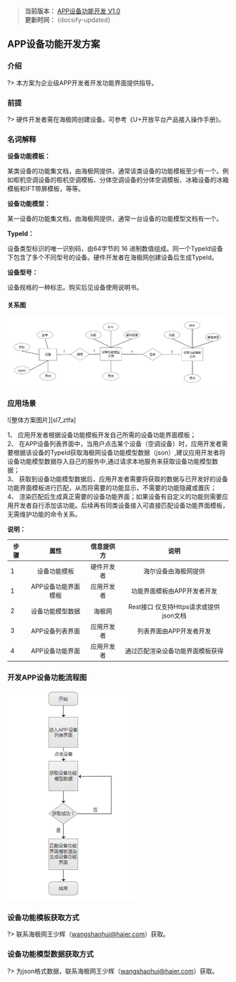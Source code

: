 
>**当前版本：** [APP设备功能开发 V1.0](zh-cn/ChangeLog/sl7)   
**更新时间：** {docsify-updated} 



## APP设备功能开发方案

### 介绍  

?> 本方案为企业级APP开发者开发功能界面提供指导。   

### 前提    

?> 硬件开发者需在海极网创建设备。可参考《U+开放平台产品接入操作手册》。 


### 名词解释  

**设备功能模板：**    

某类设备的功能集文档，由海极网提供，通常该类设备的功能模板至少有一个。例如柜机空调设备的柜机空调模板、分体空调设备的分体空调模板、冰箱设备的冰箱模板和IFT带屏模板，等等。  


**设备功能模型：**  

某一设备的功能集文档，由海极网提供，通常一台设备的功能模型文档有一个。


**TypeId：**   

设备类型标识的唯一识别码，由64字节的 16 进制数值组成。同一个TypeId设备下包含了多个不同型号的设备。硬件开发者在海极网创建设备后生成TypeId。  

**设备型号：**   

设备规格的一种标志。购买后见设备使用说明书。  

#### 关系图  

![关系图][sl7_er] 

<!--  

**设备功能界面模板：**  

硬件开发者在海极网创建的设备存在功能集相似的情况，对于应用开发者来说，每接入一个设备就需要开发一个设备功能界面并维护功能关系，为方便快速开发，应用开发者可根据设备功能模板开发设备功能界面模板，真正接入设备时，只需通过获取设备功能数据来匹配界面模板，从而显示或隐藏相应功能界面。省去了重复工作提高了开发效率。  

-->

### 应用场景  

![整体方案图片][sl7_ztfa]  

1、	应用开发者根据设备功能模板开发自己所需的设备功能界面模板；  
2、	在APP设备列表界面中，当用户点击某个设备（空调设备）时，应用开发者需要根据该设备的TypeId获取海极网设备功能模型数据（json）,建议应用开发者将设备功能模型数据存入自己的服务中,通过请求本地服务来获取设备功能模型数据；  
3、	获取到设备功能模型数据后，应用开发者需要将获取的数据与已开发好的设备功能界面模板进行匹配，从而将需要的功能显示，不需要的功能隐藏或置灰；  
4、	渲染匹配后生成真正需要的设备功能界面；如果设备有自定义的功能则需要应用开发者自行添加该功能。后续再有同类设备接入可直接匹配设备功能界面模板，无需维护功能的命令关系。  


**说明：**  

| 步骤   | 属性   | 信息提供方  | 说明|  
| -----|:---------:|:-----:|:--------:|
| 1    | 设备功能模板  |硬件开发者 |海尔设备由海极网提供 |  
| 1    | APP设备功能界面模板  |应用开发者 |功能界面模板由APP开发者开发 |  
| 2    | 设备功能模型数据  |海极网 |Rest接口 仅支持Https请求或提供json文档 |  
| 3    | APP设备列表界面  |应用开发者 |列表界面由APP开发者开发 |  
| 4    | APP设备功能界面  |应用开发者 |通过匹配渲染设备功能界面模板获得 |  
  
  

### 开发APP设备功能流程图   


![流程图][sl7_rjgc]  



### 设备功能模板获取方式  

  
?> 联系海极网王少辉（wangshaohui@haier.com）获取。  



### 设备功能模型数据获取方式  

?> 为json格式数据，联系海极网王少辉（wangshaohui@haier.com）获取。  






[^-^]:常用图片注释
[sl7_ztfa]:_media/_Solutions/sl7ztfa.png  

[sl7_rjgc]:_media/_Solutions/sl7rjgc.png  

[sl7_er]:_media/_Solutions/sl7er.png     